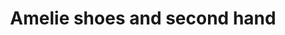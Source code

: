 ---
title: "Amelie shoes and second hand"
url: /braunschweig/amelie-shoes-and-second-hand/
shop: Schuhe
---